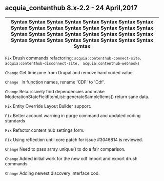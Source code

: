 ## acquia_contenthub 8.x-2.2 - 24 April,2017
| Syntax Syntax Syntax Syntax Syntax Syntax Syntax Syntax Syntax Syntax Syntax Syntax Syntax Syntax Syntax Syntax Syntax Syntax Syntax Syntax Syntax Syntax Syntax Syntax Syntax Syntax Syntax Syntax Syntax Syntax Syntax Syntax Syntax|                                                                    
|-----------------------------------------------------------------------------------------------------------------------------|

```Fix```    Drush commands refactoring: `acquia:contenthub-connect-site,`  `acquia:contenthub-disconnect-site,`  ` acquia:contenthub-webhooks`

```Change```  Get timezone from Drupal and remove hard coded value.

```Change ``` In function names, rename 'CDF' to 'Cdf'.

```Change```  Recurssively find dependencies and make ModerationStateFieldItemList::generateSampleItems() return sane data.

```Fix```     Entity Override Layout Builder support.

```Fix```     Better account warning in purge command and updated coding standards

```Fix```     Refactor content hub settings form.

```Fix```     Using reflection until core patch for issue #3046814 is reviewed.

```Change```  Need to pass array_unique() to do a fair comparison.

```Change```  Added initial work for the new cdf import and export drush commands.

```Change```  Adding newest discovery interface cod.
